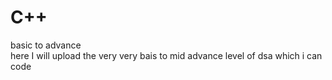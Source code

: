# C++
basic to advance<br />
here I will upload the very very bais to mid advance level of dsa which i can code

